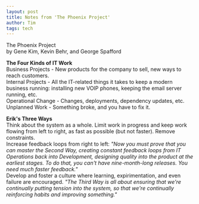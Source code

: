 ```yaml
---
layout: post
title: Notes from 'The Phoenix Project'
author: Tim
tags: tech
---
```


The Phoenix Project  
by Gene Kim, Kevin Behr, and George Spafford  

**The Four Kinds of IT Work**  
Business Projects - New products for the company to sell, new ways to reach customers.  
Internal Projects - All the IT-related things it takes to keep a modern business running: installing new VOIP phones, keeping the email server running, etc.  
Operational Change - Changes, deployments, dependency updates, etc.  
Unplanned Work - Something broke, and you have to fix it.  

**Erik's Three Ways**  
Think about the system as a whole. Limit work in progress and keep work flowing from left to right, as fast as possible (but not faster). Remove constraints.  
Increase feedback loops from right to left: *"Now you must prove that you can master the Second Way, creating constant feedback loops from IT Operations back into Development, designing quality into the product at the earliest stages. To do that, you can't have nine-month-long releases. You need much faster feedback."*  
Develop and foster a culture where learning, expirimentation, and even failure are encouraged. *"The Third Way is all about ensuring that we're continually putting tension into the system, so that we're continually reinforcing habits and improving something."*  